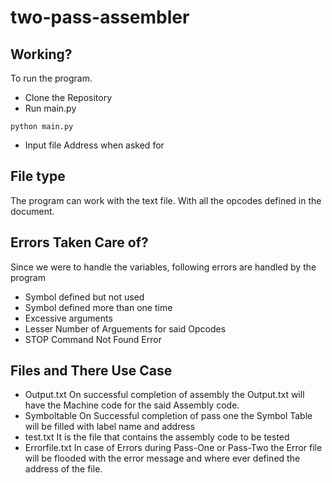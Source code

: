 # two-pass-assembler

## Working?
To run the program. 
* Clone the Repository
* Run main.py 
```
python main.py
```
* Input file Address when asked for

## File type
The program can work with the text file. With all the opcodes defined in the document. 

## Errors Taken Care of?

Since we were to handle the variables, following errors are handled by the program
* Symbol defined but not used
* Symbol defined more than one time
* Excessive arguments
* Lesser Number of Arguements for said Opcodes
* STOP Command Not Found Error

## Files and There Use Case

* Output.txt
On successful completion of assembly the Output.txt will have the Machine code for the said Assembly code.
* Symboltable
On Successful completion of pass one the Symbol Table will be filled with label name and address
* test.txt
It is the file that contains the assembly code to be tested
* Errorfile.txt
In case of Errors during Pass-One or Pass-Two the Error file will be flooded with the error message and where ever defined the address of the file.
